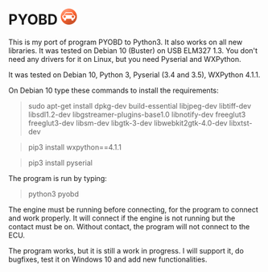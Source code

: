 # PYOBD ![PYOBD](/pyobd.gif)

This is my port of program PYOBD to Python3. It also works on all new libraries. It was tested on Debian 10 (Buster) on USB ELM327 1.3. You don't need any drivers for it on Linux, but you need Pyserial and WXPython.

It was tested on Debian 10, Python 3, Pyserial (3.4 and 3.5), WXPython 4.1.1.

On Debian 10 type these commands to install the requirements:

> sudo apt-get install dpkg-dev build-essential libjpeg-dev libtiff-dev libsdl1.2-dev libgstreamer-plugins-base1.0 libnotify-dev freeglut3 freeglut3-dev libsm-dev libgtk-3-dev libwebkit2gtk-4.0-dev libxtst-dev

> pip3 install wxpython==4.1.1

> pip3 install pyserial

The program is run by typing: 
> python3 pyobd

The engine must be running before connecting, for the program to connect and work properly. It will connect if the engine is not running but the contact must be on. Without contact, the program will not connect to the ECU.

The program works, but it is still a work in progress. I will support it, do bugfixes, test it on Windows 10 and add new functionalities.
